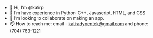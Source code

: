 - 👋 Hi, I’m @katirp
- 👀 I’m have experience in Python, C++, Javascript, HTML, and CSS
- 💞️ I’m looking to collaborate on making an app.
- 📫 How to reach me: email - katiradypentek@gmail.com and phone: (704) 763-1221

<!---
katirp/katirp is a ✨ special ✨ repository because its `README.md` (this file) appears on your GitHub profile.
You can click the Preview link to take a look at your changes.
--->
